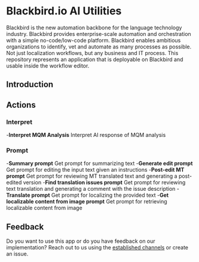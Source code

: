 # Blackbird.io AI Utilities

Blackbird is the new automation backbone for the language technology industry. Blackbird provides enterprise-scale automation and orchestration with a simple no-code/low-code platform. Blackbird enables ambitious organizations to identify, vet and automate as many processes as possible. Not just localization workflows, but any business and IT process. This repository represents an application that is deployable on Blackbird and usable inside the workflow editor. 

## Introduction

<!-- begin docs -->

## Actions

### Interpret
-**Interpret MQM Analysis** Interpret AI response of MQM analysis

### Prompt
-**Summary prompt** Get prompt for summarizing text
-**Generate edit prompt** Get prompt for editing the input text given an instructions
-**Post-edit MT prompt** Get prompt for reviewing MT translated text and generating a post-edited version
-**Find translation issues prompt** Get prompt for reviewing text translation and generating a comment with the issue description
-**Translate prompt** Get prompt for localizing the provided text
-**Get localizable content from image prompt** Get prompt for retrieving localizable content from image

## Feedback

Do you want to use this app or do you have feedback on our implementation? Reach out to us using the [established channels](https://www.blackbird.io/) or create an issue.

<!-- end docs -->
